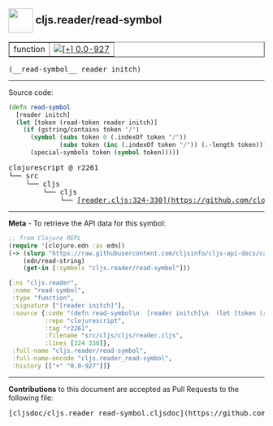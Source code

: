 ## <img width="48px" valign="middle" src="http://i.imgur.com/Hi20huC.png"> cljs.reader/read-symbol

 <table border="1">
<tr>

<td>function</td>
<td><a href="https://github.com/cljsinfo/cljs-api-docs/tree/0.0-927"><img valign="middle" alt="[+] 0.0-927" src="https://img.shields.io/badge/+-0.0--927-lightgrey.svg"></a> </td>
</tr>
</table>

 <samp>
(__read-symbol__ reader initch)<br>
</samp>

---





Source code:

```clj
(defn read-symbol
  [reader initch]
  (let [token (read-token reader initch)]
    (if (gstring/contains token "/")
      (symbol (subs token 0 (.indexOf token "/"))
              (subs token (inc (.indexOf token "/")) (.-length token)))
      (special-symbols token (symbol token)))))
```

 <pre>
clojurescript @ r2261
└── src
    └── cljs
        └── cljs
            └── <ins>[reader.cljs:324-330](https://github.com/clojure/clojurescript/blob/r2261/src/cljs/cljs/reader.cljs#L324-L330)</ins>
</pre>


---

__Meta__ - To retrieve the API data for this symbol:

```clj
;; from Clojure REPL
(require '[clojure.edn :as edn])
(-> (slurp "https://raw.githubusercontent.com/cljsinfo/cljs-api-docs/catalog/cljs-api.edn")
    (edn/read-string)
    (get-in [:symbols "cljs.reader/read-symbol"]))
```

```clj
{:ns "cljs.reader",
 :name "read-symbol",
 :type "function",
 :signature ["[reader initch]"],
 :source {:code "(defn read-symbol\n  [reader initch]\n  (let [token (read-token reader initch)]\n    (if (gstring/contains token \"/\")\n      (symbol (subs token 0 (.indexOf token \"/\"))\n              (subs token (inc (.indexOf token \"/\")) (.-length token)))\n      (special-symbols token (symbol token)))))",
          :repo "clojurescript",
          :tag "r2261",
          :filename "src/cljs/cljs/reader.cljs",
          :lines [324 330]},
 :full-name "cljs.reader/read-symbol",
 :full-name-encode "cljs.reader_read-symbol",
 :history [["+" "0.0-927"]]}

```

---

__Contributions__ to this document are accepted as Pull Requests to the following file:

 <pre>
[cljsdoc/cljs.reader_read-symbol.cljsdoc](https://github.com/cljsinfo/cljs-api-docs/blob/master/cljsdoc/cljs.reader_read-symbol.cljsdoc)
</pre>

